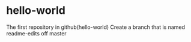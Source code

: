 # hello-world
The first repository in github(hello-world)
Create a branch that is named readme-edits off master
